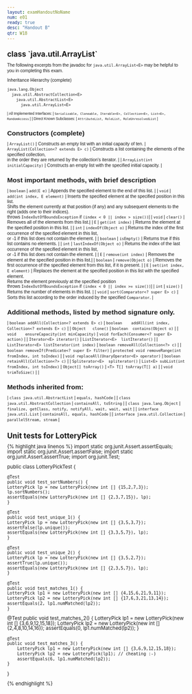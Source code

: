```yaml
---
layout: examHandoutNoName
num: e01
ready: true
desc: "Handout B"
qtr: W18
---
```


<style>

body {
 font-size: 72%;
 line-height: 102%;
}

td  {
  padding-left:5px; padding-right: 5px;
} 
</style>


<h2 markdown="1">class `java.util.ArrayList<E>`</h2>

<div style="font-size:90%; font-family: Arial Narrow, sans-serif;">

The following excerpts from the javadoc for `java.util.ArrayList<E>` may be
helpful to you in completing this exam.

Inheritance Hierarchy (complete)

```
java.lang.Object
  java.util.AbstractCollection<E>
    java.util.AbstractList<E>
      java.util.ArrayList<E>
```

<div markdown="1"
     style="font-size: 80%; font-family: Arial Narrow, sans-serif;"
     class="hanging-indent-table">

| All Implemented Interfaces: | `Serializable, Cloneable, Iterable<E>, Collection<E>, List<E>, RandomAccess` |
| Direct Known Subclasses: | `AttributeList, RoleList, RoleUnresolvedList` |

</div>

## Constructors (complete)

<div markdown="1" class="hanging-indent-table">

| `ArrayList()` | Constructs an empty list with an initial capacity of ten.
| `ArrayList(Collection<? extends E> c)` | Constructs a list containing the elements of the specified collection,<br>in the order they are returned by the collection's iterator. |
| `ArrayList(int initialCapacity)` | Constructs an empty list with the specified initial capacity. |

</div>

## Most important methods, with brief description

<div markdown="1" class="hanging-indent-table">

| `boolean` | `add(E e)` | Appends the specified element to the end of this list. |
| `void` | `add(int index, E element)` | Inserts the specified element at the specified position in this list. <br>Shifts the element currently at that position (if any) and any subsequent elements to the right (adds one to their indices).<br>throws `IndexOutOfBoundsException` if `(index < 0 || index > size())`|
| `void` | `clear()` | Removes all of the elements from this list.|
| `E` | `get(int index)` | Returns the element at the specified position in this list. |
| `int` | `indexOf(Object o)` | Returns the index of the first occurrence of the specified element in this list, <br>or -1 if this list does not contain the element. |
| `boolean` | `isEmpty()` | Returns true if this list contains no elements. |
| `int`	|  `lastIndexOf(Object o)` | Returns the index of the last occurrence of the specified element in this list,<br>or -1 if this list does not contain the element. |
| `E` | `remove(int index)` | Removes the element at the specified position in this list.|
| `boolean` | `remove(Object o)` | Removes the first occurrence of the specified element from this list, if it is present. |
| `E` | `set(int index, E element)` | Replaces the element at the specified position in this list with the specified element.<br>Returns the element previously at the specified position<br> throws `IndexOutOfBoundsException` if `(index < 0 || index >= size())`|
| `int` | `size()` | Returns the number of elements in this list. |
| `void` | `sort(Comparator<? super E> c)` | Sorts this list according to the order induced by the specified `Comparator`. |

</div>

## Additional methods, listed by method signature only.

<div markdown="1" class="hanging-indent-table">

| `boolean addAll(Collection<? extends E> c)` | `boolean	addAll(int index, Collection<? extends E> c)` |
| `Object   clone()` |  `boolean  contains(Object o)` |
| `void	   ensureCapacity(int minCapacity)` | `void forEach(Consumer<? super E> action)` |
| `Iterator<E> iterator()` | `ListIterator<E>  listIterator()` |
| `ListIterator<E> listIterator(int index)` | `boolean removeAll(Collection<?> c)` |
| `boolean removeIf(Predicate<? super E> filter)` | `protected void removeRange(int fromIndex, int toIndex)` |
| `void replaceAll(UnaryOperator<E> operator)` | `boolean retainAll(Collection<?> c)` |
| `Spliterator<E>  spliterator()` | `List<E> subList(int fromIndex, int toIndex)`
| `Object[] toArray()` | `<T> T[] toArray(T[] a)` |
| `void    trimToSize()` | |

</div>

## Methods inherited from:

<div markdown="1" class="hanging-indent-table">

| `class java.util.AbstractList` | `equals, hashCode` |
| `class java.util.AbstractCollection` | `containsAll, toString` |
| `class java.lang.Object` | `finalize, getClass, notify, notifyAll, wait, wait, wait` |
| `interface java.util.List` |  `containsAll, equals, hashCode` |
| `interface java.util.Collection` |  `parallelStream, stream` |

</div>
</div>

<h2 class="page-break-before">Unit tests for LotteryPick</h2>


{% highlight java linenos %}
import static org.junit.Assert.assertEquals;
import static org.junit.Assert.assertFalse;
import static org.junit.Assert.assertTrue;
import org.junit.Test;

public class LotteryPickTest {

    @Test
    public void test_sortNumbers() {
	LotteryPick lp = new LotteryPick(new int [] {15,2,7,3});
	lp.sortNumbers();
	assertEquals(new LotteryPick(new int [] {2,3,7,15}), lp);
    }
	    
    @Test
    public void test_unique_1() {
	LotteryPick lp = new LotteryPick(new int [] {3,5,3,7});
	assertFalse(lp.unique());
	assertEquals(new LotteryPick(new int [] {3,3,5,7}), lp);	
    }

    @Test
    public void test_unique_2() {
	LotteryPick lp = new LotteryPick(new int [] {3,5,2,7});
	assertTrue(lp.unique());
	assertEquals(new LotteryPick(new int [] {2,3,5,7}), lp);	
    }

    @Test
    public void test_matches_1() {
	LotteryPick lp1 = new LotteryPick(new int [] {4,15,6,21,9,11});
	LotteryPick lp2 = new LotteryPick(new int [] {17,6,3,21,13,14});
	assertEquals(2, lp1.numMatched(lp2));
    }
	    
   @Test
    public void test_matches_2() {
	    LotteryPick lp1 = new LotteryPick(new int [] {3,6,9,12,15,18});
	    LotteryPick lp2 = new LotteryPick(new int [] {2,4,8,10,14,16});
	    assertEquals(0, lp1.numMatched(lp2));
   }

    @Test
    public void test_matches_3() {
	    LotteryPick lp1 = new LotteryPick(new int [] {3,6,9,12,15,18});
	    LotteryPick lp2 = new LotteryPick(lp1); // cheating :-)
	    assertEquals(6, lp1.numMatched(lp2));
    }

}

{% endhighlight %}
